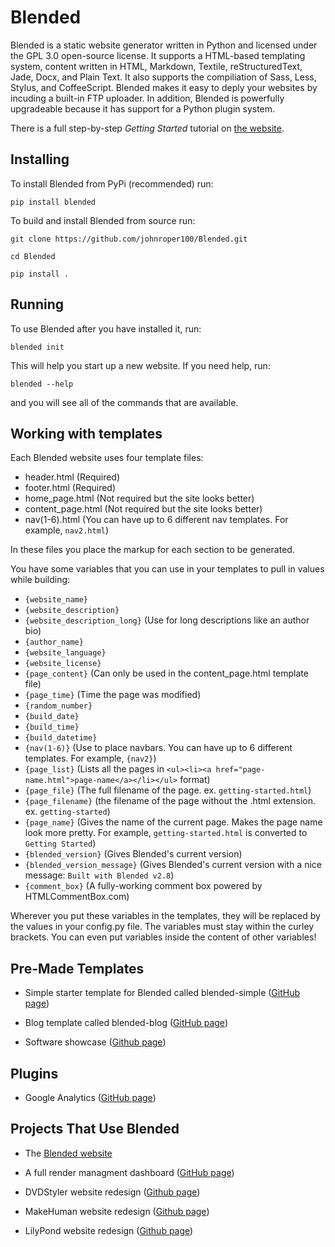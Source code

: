 # Blended
Blended is a static website generator written in Python and licensed under the GPL 3.0 open-source license. It supports a HTML-based templating system, content written in HTML, Markdown, Textile, reStructuredText, Jade, Docx, and Plain Text. It also supports the compiliation of Sass, Less, Stylus, and CoffeeScript. Blended makes it easy to deply your websites by incuding a built-in FTP uploader. In addition, Blended is powerfully upgradeable because it has support for a Python plugin system.

There is a full step-by-step *Getting Started* tutorial on [the website](http://jmroper.com/blended/getting-started.html).

## Installing

To install Blended from PyPi (recommended) run:

`pip install blended`

To build and install Blended from source run:

`git clone https://github.com/johnroper100/Blended.git`

`cd Blended`

`pip install .`

## Running

To use Blended after you have installed it, run:

`blended init`

This will help you start up a new website. If you need help, run:

`blended --help`

and you will see all of the commands that are available.

## Working with templates

Each Blended website uses four template files:

* header.html (Required)
* footer.html (Required)
* home_page.html (Not required but the site looks better)
* content_page.html (Not required but the site looks better)
* nav(1-6).html (You can have up to 6 different nav templates. For example, `nav2.html`)

In these files you place the markup for each section to be generated.

You have some variables that you can use in your templates to pull in values while building:

* `{website_name}`
* `{website_description}`
* `{website_description_long}` (Use for long descriptions like an author bio)
* `{author_name}`
* `{website_language}`
* `{website_license}`
* `{page_content}` (Can only be used in the content_page.html template file)
* `{page_time}` (Time the page was modified)
* `{random_number}`
* `{build_date}`
* `{build_time}`
* `{build_datetime}`
* `{nav(1-6)}` (Use to place navbars. You can have up to 6 different templates. For example, `{nav2}`)
* `{page_list}` (Lists all the pages in `<ul><li><a href="page-name.html">page-name</a></li></ul>` format)
* `{page_file}` (The full filename of the page. ex. `getting-started.html`)
* `{page_filename}` (the filename of the page without the .html extension. ex. `getting-started`)
* `{page_name}` (Gives the name of the current page. Makes the page name look more pretty. For example, `getting-started.html` is converted to `Getting Started`)
* `{blended_version}` (Gives Blended's current version)
* `{blended_version_message}` (Gives Blended's current version with a nice message: `Built with Blended v2.8`)
* `{comment_box}` (A fully-working comment box powered by HTMLCommentBox.com)

Wherever you put these variables in the templates, they will be replaced by the values in your config.py file. The variables must stay within the curley brackets. You can even put variables inside the content of other variables!

## Pre-Made Templates

* Simple starter template for Blended called blended-simple ([GitHub page](https://github.com/johnroper100/blended-simple))

* Blog template called blended-blog ([GitHub page](https://github.com/johnroper100/blended-blog))

* Software showcase ([Github page](https://github.com/johnroper100/blended-software))

## Plugins

* Google Analytics ([GitHub page](https://github.com/johnroper100/blended_google_analytics))

## Projects That Use Blended

* The [Blended website](http://jmroper.com/blended)

* A full render managment dashboard ([GitHub page](https://github.com/johnroper100/RenderManagementDashboard))

* DVDStyler website redesign ([Github page](https://github.com/johnroper100/dvdstyler-web))

* MakeHuman website redesign ([Github page](https://github.com/johnroper100/makehuman-web))

* LilyPond website redesign ([Github page](https://github.com/johnroper100/LilyPond-Web-Redesign))
